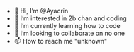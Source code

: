 - 👋 Hi, I’m @Ayacrin
- 👀 I’m interested in 2b chan and coding
- 🌱 I’m currently learning how to code
- 💞️ I’m looking to collaborate on no one
- 📫 How to reach me "unknown"

<!---
Ayacrin/Ayacrin is a ✨ special ✨ repository because its `README.md` (this file) appears on your GitHub profile.
You can click the Preview link to take a look at your changes.
--->
